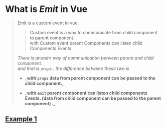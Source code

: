 # What is _Emit_ in Vue

> Emit is a custom event in vue.
>
> > Custom event is a way to communicate from child component to parent component.  
> > with Custom event parent Components can listen child Components Events.
>
> _There is anotehr way of communication between parent and child component.  
> and that is `props` . the difference between these two is_
>
> - **\_with `props` data from parent component can be passed to the child component.**\_
>
> - **\_with `emit` parent component can listen child components Events. (data from child component can be passed to the parent component) .**\_

## [Example 1](VUE-emit.md)
